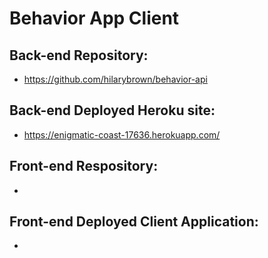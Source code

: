 # Behavior App Client

## Back-end Repository:
- https://github.com/hilarybrown/behavior-api

## Back-end Deployed Heroku site:
- https://enigmatic-coast-17636.herokuapp.com/

## Front-end Respository:
-

## Front-end Deployed Client Application:
-
